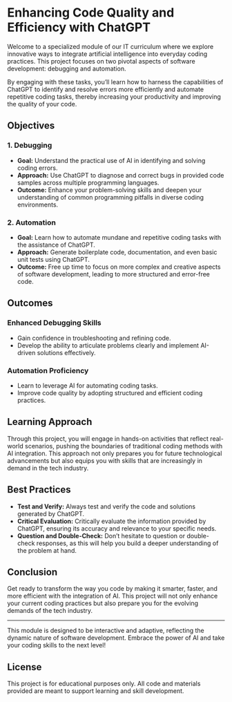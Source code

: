# Enhancing Code Quality and Efficiency with ChatGPT

Welcome to a specialized module of our IT curriculum where we explore innovative ways to integrate artificial intelligence into everyday coding practices. This project focuses on two pivotal aspects of software development: debugging and automation.

By engaging with these tasks, you’ll learn how to harness the capabilities of ChatGPT to identify and resolve errors more efficiently and automate repetitive coding tasks, thereby increasing your productivity and improving the quality of your code.

## Objectives

### 1. Debugging
- **Goal:** Understand the practical use of AI in identifying and solving coding errors.
- **Approach:** Use ChatGPT to diagnose and correct bugs in provided code samples across multiple programming languages.
- **Outcome:** Enhance your problem-solving skills and deepen your understanding of common programming pitfalls in diverse coding environments.

### 2. Automation
- **Goal:** Learn how to automate mundane and repetitive coding tasks with the assistance of ChatGPT.
- **Approach:** Generate boilerplate code, documentation, and even basic unit tests using ChatGPT.
- **Outcome:** Free up time to focus on more complex and creative aspects of software development, leading to more structured and error-free code.

## Outcomes

### Enhanced Debugging Skills
- Gain confidence in troubleshooting and refining code.
- Develop the ability to articulate problems clearly and implement AI-driven solutions effectively.

### Automation Proficiency
- Learn to leverage AI for automating coding tasks.
- Improve code quality by adopting structured and efficient coding practices.

## Learning Approach

Through this project, you will engage in hands-on activities that reflect real-world scenarios, pushing the boundaries of traditional coding methods with AI integration. This approach not only prepares you for future technological advancements but also equips you with skills that are increasingly in demand in the tech industry.

## Best Practices

- **Test and Verify:** Always test and verify the code and solutions generated by ChatGPT.
- **Critical Evaluation:** Critically evaluate the information provided by ChatGPT, ensuring its accuracy and relevance to your specific needs.
- **Question and Double-Check:** Don’t hesitate to question or double-check responses, as this will help you build a deeper understanding of the problem at hand.

## Conclusion

Get ready to transform the way you code by making it smarter, faster, and more efficient with the integration of AI. This project will not only enhance your current coding practices but also prepare you for the evolving demands of the tech industry.

---

This module is designed to be interactive and adaptive, reflecting the dynamic nature of software development. Embrace the power of AI and take your coding skills to the next level!

## License

This project is for educational purposes only. All code and materials provided are meant to support learning and skill development.
